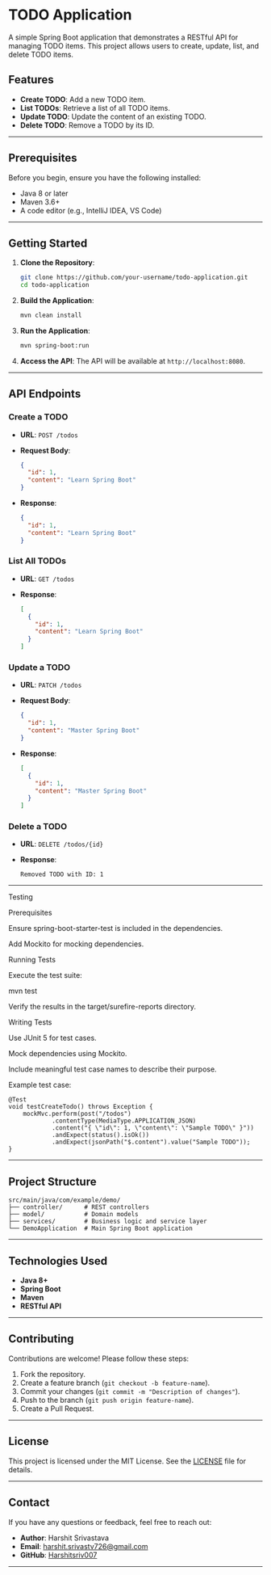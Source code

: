 # TODO Application

A simple Spring Boot application that demonstrates a RESTful API for managing TODO items. This project allows users to create, update, list, and delete TODO items.

## Features

- **Create TODO**: Add a new TODO item.
- **List TODOs**: Retrieve a list of all TODO items.
- **Update TODO**: Update the content of an existing TODO.
- **Delete TODO**: Remove a TODO by its ID.

---

## Prerequisites

Before you begin, ensure you have the following installed:

- Java 8 or later
- Maven 3.6+
- A code editor (e.g., IntelliJ IDEA, VS Code)

---

## Getting Started

1. **Clone the Repository**:

   ```bash
   git clone https://github.com/your-username/todo-application.git
   cd todo-application
   ```

2. **Build the Application**:

   ```bash
   mvn clean install
   ```

3. **Run the Application**:

   ```bash
   mvn spring-boot:run
   ```

4. **Access the API**:
   The API will be available at `http://localhost:8080`.

---

## API Endpoints

### Create a TODO

- **URL**: `POST /todos`
- **Request Body**:

  ```json
  {
    "id": 1,
    "content": "Learn Spring Boot"
  }
  ```

- **Response**:

  ```json
  {
    "id": 1,
    "content": "Learn Spring Boot"
  }
  ```

### List All TODOs

- **URL**: `GET /todos`
- **Response**:

  ```json
  [
    {
      "id": 1,
      "content": "Learn Spring Boot"
    }
  ]
  ```

### Update a TODO

- **URL**: `PATCH /todos`
- **Request Body**:

  ```json
  {
    "id": 1,
    "content": "Master Spring Boot"
  }
  ```

- **Response**:

  ```json
  [
    {
      "id": 1,
      "content": "Master Spring Boot"
    }
  ]
  ```

### Delete a TODO

- **URL**: `DELETE /todos/{id}`
- **Response**:

  ```plaintext
  Removed TODO with ID: 1
  ```

---

Testing

Prerequisites

Ensure spring-boot-starter-test is included in the dependencies.

Add Mockito for mocking dependencies.

Running Tests

Execute the test suite:

mvn test

Verify the results in the target/surefire-reports directory.

Writing Tests

Use JUnit 5 for test cases.

Mock dependencies using Mockito.

Include meaningful test case names to describe their purpose.

Example test case:

```plaintext
@Test
void testCreateTodo() throws Exception {
    mockMvc.perform(post("/todos")
            .contentType(MediaType.APPLICATION_JSON)
            .content("{ \"id\": 1, \"content\": \"Sample TODO\" }"))
            .andExpect(status().isOk())
            .andExpect(jsonPath("$.content").value("Sample TODO"));
}
```

---

## Project Structure

```
src/main/java/com/example/demo/
├── controller/      # REST controllers
├── model/           # Domain models
├── services/        # Business logic and service layer
└── DemoApplication  # Main Spring Boot application
```

---

## Technologies Used

- **Java 8+**
- **Spring Boot**
- **Maven**
- **RESTful API**

---

## Contributing

Contributions are welcome! Please follow these steps:

1. Fork the repository.
2. Create a feature branch (`git checkout -b feature-name`).
3. Commit your changes (`git commit -m "Description of changes"`).
4. Push to the branch (`git push origin feature-name`).
5. Create a Pull Request.

---

## License

This project is licensed under the MIT License. See the [LICENSE](LICENSE) file for details.

---

## Contact

If you have any questions or feedback, feel free to reach out:

- **Author**: Harshit Srivastava
- **Email**: [harshit.srivastv726@gmail.com](mailto:harshit.srivastv726@gmail.com)
- **GitHub**: [Harshitsriv007](https://github.com/Harshitsriv007)

---

